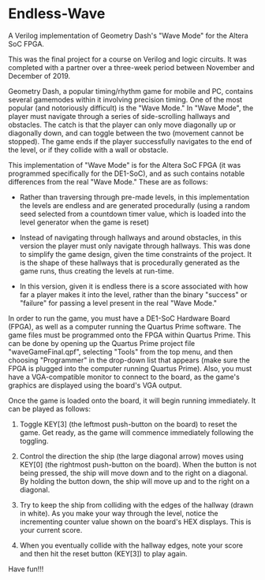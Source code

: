 # Endless-Wave
A Verilog implementation of Geometry Dash's "Wave Mode" for the Altera SoC FPGA.


This was the final project for a course on Verilog and logic circuits. It was completed with a partner over a three-week period between November and December of 2019.

Geometry Dash, a popular timing/rhythm game for mobile and PC, contains several gamemodes within it involving precision timing. One of the most popular (and notoriously difficult) is the "Wave Mode." In "Wave Mode", the player must navigate through a series of side-scrolling hallways and obstacles. The catch is that the player can only move diagonally up or diagonally down, and can toggle between the two (movement cannot be stopped). The game ends if the player successfully navigates to the end of the level, or if they collide with a wall or obstacle.

This implementation of "Wave Mode" is for the Altera SoC FPGA (it was programmed specifically for the DE1-SoC), and as such contains notable differences from the real "Wave Mode." These are as follows:

* Rather than traversing through pre-made levels, in this implementation the levels are endless and are generated procedurally (using a random seed selected from a countdown timer value, which is loaded into the level generator when the game is reset)

* Instead of navigating through hallways and around obstacles, in this version the player must only navigate through hallways. This was done to simplify the game design, given the time constraints of the project. It is the shape of these hallways that is procedurally generated as the game runs, thus creating the levels at run-time.

* In this version, given it is endless there is a score associated with how far a player makes it into the level, rather than the binary "success" or "failure" for passing a level present in the real "Wave Mode."

In order to run the game, you must have a DE1-SoC Hardware Board (FPGA), as well as a computer running the Quartus Prime software. The game files must be programmed onto the FPGA within Quartus Prime. This can be done by opening up the Quartus Prime project file "waveGameFinal.qpf", selecting "Tools" from the top menu, and then choosing "Programmer" in the drop-down list that appears (make sure the FPGA is plugged into the computer running Quartus Prime). Also, you must have a VGA-compatible monitor to connect to the board, as the game's graphics are displayed using the board's VGA output.

Once the game is loaded onto the board, it will begin running immediately. It can be played as follows:

1. Toggle KEY[3] (the leftmost push-button on the board) to reset the game. Get ready, as the game will commence immediately following the toggling.

2. Control the direction the ship (the large diagonal arrow) moves using KEY[0] (the rightmost push-button on the board). When the button is not being pressed, the ship will move down and to the right on a diagonal. By holding the button down, the ship will move up and to the right on a diagonal.

3. Try to keep the ship from colliding with the edges of the hallway (drawn in white). As you make your way through the level, notice the incrementing counter value shown on the board's HEX displays. This is your current score.

4. When you eventually collide with the hallway edges, note your score and then hit the reset button (KEY[3]) to play again.


Have fun!!!
